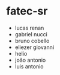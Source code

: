 # fatec-sr

- lucas renan
- gabriel nucci
- bruno cobello
- eliezer giovanni
- helio
- joão antonio
- luis antonio
